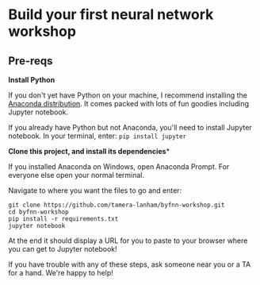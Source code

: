 # Build your first neural network workshop


## Pre-reqs

**Install Python**

If you don't yet have Python on your machine, I recommend installing the [Anaconda distribution](https://www.anaconda.com/download/). It comes packed with lots of fun goodies including Jupyter notebook.

If you already have Python but not Anaconda, you'll need to install Jupyter notebook. In your terminal, enter:
```pip install jupyter```

**Clone this project, and install its dependencies***

If you installed Anaconda on Windows, open Anaconda Prompt. For everyone else open your normal terminal.

Navigate to where you want the files to go and enter:
```
git clone https://github.com/tamera-lanham/byfnn-workshop.git
cd byfnn-workshop
pip install -r requirements.txt
jupyter notebook
```

At the end it should display a URL for you to paste to your browser where you can get to Jupyter notebook!

If you have trouble with any of these steps, ask someone near you or a TA for a hand. We're happy to help!
